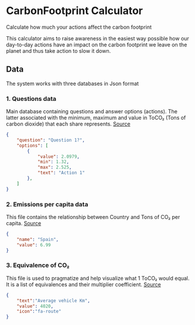 # CarbonFootprint Calculator

Calculate how much your actions affect the carbon footprint

This calculator aims to raise awareness in the easiest way possible how our day-to-day actions have an impact on the carbon footprint we leave on the planet and thus take action to slow it down.

## Data

The system works with three databases in Json format

### 1. Questions data
Main database containing questions and answer options (actions). The latter associated with the minimum, maximum and value in ToCO₂ (Tons of carbon dioxide) that each share represents. [Source](https://iopscience.iop.org/article/10.1088/1748-9326/ab8589)

```json
{
    "question": "Question 1?",
    "options": [
        {
            "value": 2.0979,
            "min": 1.32,
            "max": 2.525,
            "text": "Action 1"
        },
    ]
}
```

### 2. Emissions per capita data
This file contains the relationship between Country and Tons of CO₂ per capita. [Source](https://en.wikipedia.org/wiki/List_of_countries_by_greenhouse_gas_emissions_per_person)

```json
{
    "name": "Spain",
    "value": 6.99
}
```

### 3. Equivalence of CO₂
This file is used to pragmatize and help visualize what 1 ToCO₂ would equal. It is a list of equivalences and their multiplier coefficient. [Source](https://www.epa.gov/energy/greenhouse-gas-equivalencies-calculator)

```json
{
    "text":"Average vehicle Km",
    "value": 4020,
    "icon":"fa-route"
}
```